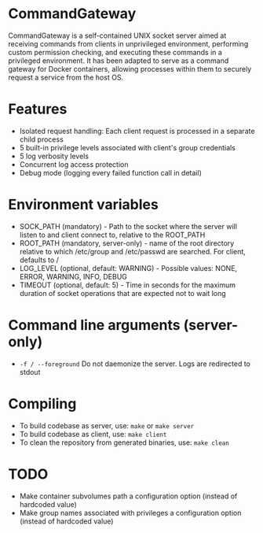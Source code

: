 # CommandGateway
CommandGateway is a self-contained UNIX socket server aimed at receiving commands from clients in unprivileged environment, performing custom permission checking, and executing these commands in a privileged environment.
It has been adapted to serve as a command gateway for Docker containers, allowing processes within them to securely request a service from the host OS.
# Features
 - Isolated request handling: Each client request is processed in a separate child process
 - 5 built-in privilege levels associated with client's group credentials
 - 5 log verbosity levels
 - Concurrent log access protection
 - Debug mode (logging every failed function call in detail)
# Environment variables
 - SOCK_PATH (mandatory) - Path to the socket where the server will listen to and client connect to, relative to the ROOT_PATH
 - ROOT_PATH (mandatory, server-only) - name of the root directory relative to which /etc/group and /etc/passwd are searched. For client, defaults to /
 - LOG_LEVEL (optional, default: WARNING) - Possible values: NONE, ERROR, WARNING, INFO, DEBUG
 - TIMEOUT (optional, default: 5) - Time in seconds for the maximum duration of socket operations that are expected not to wait long
# Command line arguments (server-only)
 - `-f / --foreground` Do not daemonize the server. Logs are redirected to stdout
# Compiling
 - To build codebase as server, use:
`make` or `make server`
 - To build codebase as client, use:
`make client`
 - To clean the repository from generated binaries, use:
`make clean`
# TODO
 - Make container subvolumes path a configuration option (instead of hardcoded value)
 - Make group names associated with privileges a configuration option (instead of hardcoded value)
